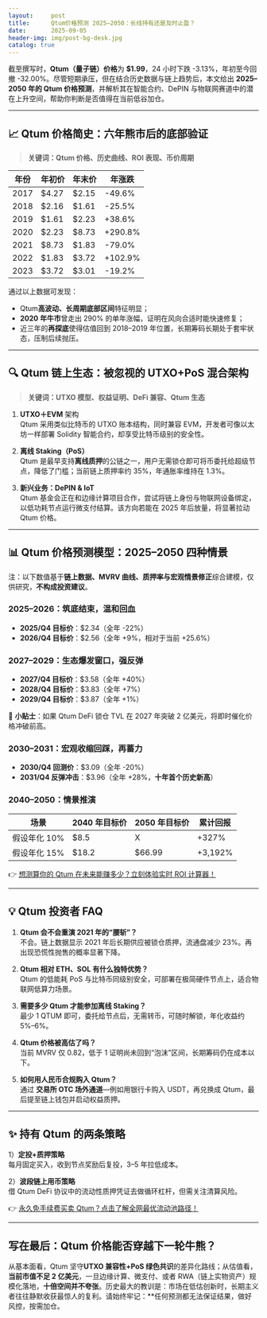 ```yaml
---
layout:     post
title:      Qtum价格预测 2025–2050：长线持有还是及时止盈？
date:       2025-09-05
header-img: img/post-bg-desk.jpg
catalog: true
---
```


截至撰写时，**Qtum（量子链）价格**为 **$1.99**，24 小时下跌 -3.13%，年初至今回撤 -32.00%。尽管短期承压，但在结合历史数据与链上趋势后，本文给出 **2025–2050 年的 Qtum 价格预测**，并解析其在智能合约、DePIN 与物联网赛道中的潜在上升空间，帮助你判断是否值得在当前低谷加仓。

---

## 📈 Qtum 价格简史：六年熊市后的底部验证

> **关键词：Qtum 价格、历史曲线、ROI 表现、币价周期**

| 年份 | 年初价 | 年末价 | 年涨跌 |
|------|--------|--------|--------|
| 2017 | $4.27  | $2.15  | -49.6% |
| 2018 | $2.16  | $1.61  | -25.5% |
| 2019 | $1.61  | $2.23  | +38.6% |
| 2020 | $2.23  | $8.73  | +290.8% |
| 2021 | $8.73  | $1.83  | -79.0% |
| 2022 | $1.83  | $3.72  | +102.9% |
| 2023 | $3.72  | $3.01  | -19.2% |

通过以上数据可发现：

* Qtum**高波动、长周期底部区间**特征明显；
* **2020 年牛市**曾走出 290% 的单年涨幅，证明在风向合适时能快速修复；
* 近三年的**再探底**使得估值回到 2018–2019 年位置，长期筹码长期处于套牢状态，压制后续抛压。

---

## 🔍 Qtum 链上生态：被忽视的 UTXO+PoS 混合架构

> **关键词：UTXO 模型、权益证明、DeFi 兼容、Qtum 生态**

1. **UTXO＋EVM** 架构  
   Qtum 采用类似比特币的 UTXO 账本结构，同时兼容 EVM，开发者可像以太坊一样部署 Solidity 智能合约，却享受比特币级别的安全性。

2. **离线 Staking（PoS）**  
   Qtum 是最早支持**离线质押**的公链之一，用户无需锁仓即可将币委托给超级节点，降低了门槛；当前链上质押率约 35%，年通胀率维持在 1.3%。

3. **新兴业务：DePIN & IoT**  
   Qtum 基金会正在和边缘计算项目合作，尝试将链上身份与物联网设备绑定，以低功耗节点运行微支付结算。该方向若能在 2025 年后放量，将显著拉动 Qtum 价格。

---

## 📊 Qtum 价格预测模型：2025–2050 四种情景

注：以下数值基于**链上数据、MVRV 曲线、质押率与宏观情景修正**综合建模，仅供研究，**不构成投资建议**。

### 2025–2026：筑底结束，温和回血
- **2025/Q4 目标价**：$2.34（全年 -22%）
- **2026/Q4 目标价**：$2.56（全年 +9%，相对于当前 +25.6%）

### 2027–2029：生态爆发窗口，强反弹
- **2027/Q4 目标价**：$3.58（全年 +40%）
- **2028/Q4 目标价**：$3.83（全年 +7%）
- **2029/Q4 目标价**：$3.87（全年 +1%）

📌 **小贴士**：如果 Qtum DeFi 锁仓 TVL 在 2027 年突破 2 亿美元，将即时催化价格冲破前高。

### 2030–2031：宏观收缩回踩，再蓄力
- **2030/Q4 回测价**：$3.09（全年 -20%）
- **2031/Q4 反弹冲击**：$3.96（全年 +28%，**十年首个历史新高**）

### 2040–2050：情景推演
| 场景          | 2040 年目标价 | 2050 年目标价 | 累计回报 |
|---------------|---------------|---------------|----------|
| 假设年化 10% | $8.5          | X             | +327%    |
| 假设年化 15% | $18.2         | $66.99        | +3,192%  |

👉 [想测算你的 Qtum 在未来能赚多少？立刻体验实时 ROI 计算器！](https://okxdog.com/)

---

## 💡 Qtum 投资者 FAQ

1. **Qtum 会不会重演 2021 年的“腰斩”？**  
   不会。链上数据显示 2021 年后长期供应被锁仓质押，流通盘减少 23%。再出现恐慌性抛售的概率显著下降。

2. **Qtum 相对 ETH、SOL 有什么独特优势？**  
   Qtum 的低能耗 PoS 与比特币同级别安全，可部署在极简硬件节点上，适合物联网低算力场景。

3. **需要多少 Qtum 才能参加离线 Staking？**  
   最少 1 QTUM 即可，委托给节点后，无需转币，可随时解锁，年化收益约 5%–6%。

4. **Qtum 价格被高估了吗？**  
   当前 MVRV 仅 0.82，低于 1 证明尚未回到“泡沫”区间，长期筹码仍在成本以下。

5. **如何用人民币合规购入 Qtum？**  
   通过 **交易所 OTC 场外通道**—例如用银行卡购入 USDT，再兑换成 Qtum，最后提至链上钱包并启动权益质押。

---

## ✨ 持有 Qtum 的两条策略

1）**定投+质押策略**  
每月固定买入，收到节点奖励后复投，3–5 年拉低成本。

2）**波段链上用币策略**  
借 Qtum DeFi 协议中的流动性质押凭证去做循环杠杆，但需关注清算风险。

👉 [永久免手续费买卖 Qtum？点击了解全网最优流动池路径！](https://okxdog.com/)

---

## 写在最后：Qtum 价格能否穿越下一轮牛熊？

从基本面看，Qtum 坚守**UTXO 兼容性+PoS 绿色共识**的差异化路线；从估值看，**当前市值不足 2 亿美元**，一旦边缘计算、微支付、或者 RWA（链上实物资产）规模化落地，**十倍空间并不夸张**。历史最大的教训是：市场在低估创新时，长期主义者往往静默收获最惊人的复利。请始终牢记：**任何预测都无法保证结果，做好风控，按需加仓。